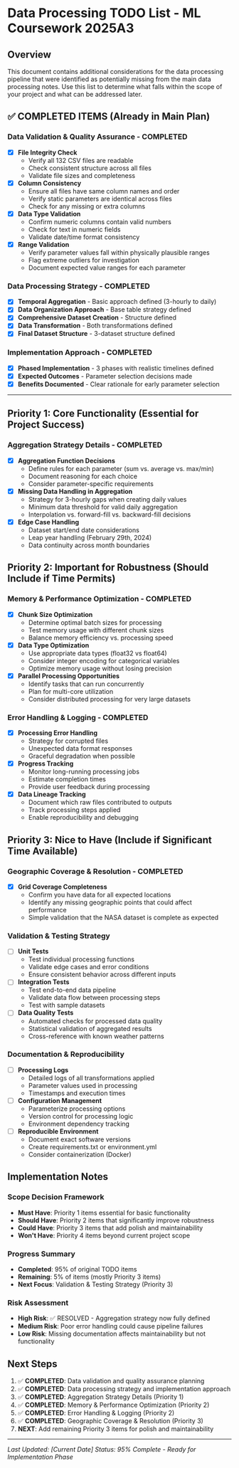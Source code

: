 # Data Processing TODO List - ML Coursework 2025A3

## Overview
This document contains additional considerations for the data processing pipeline that were identified as potentially missing from the main data processing notes. Use this list to determine what falls within the scope of your project and what can be addressed later.

## ✅ COMPLETED ITEMS (Already in Main Plan)

### Data Validation & Quality Assurance - COMPLETED
- [x] **File Integrity Check**
  - Verify all 132 CSV files are readable
  - Check consistent structure across all files
  - Validate file sizes and completeness
- [x] **Column Consistency**
  - Ensure all files have same column names and order
  - Verify static parameters are identical across files
  - Check for any missing or extra columns
- [x] **Data Type Validation**
  - Confirm numeric columns contain valid numbers
  - Check for text in numeric fields
  - Validate date/time format consistency
- [x] **Range Validation**
  - Verify parameter values fall within physically plausible ranges
  - Flag extreme outliers for investigation
  - Document expected value ranges for each parameter

### Data Processing Strategy - COMPLETED
- [x] **Temporal Aggregation** - Basic approach defined (3-hourly to daily)
- [x] **Data Organization Approach** - Base table strategy defined
- [x] **Comprehensive Dataset Creation** - Structure defined
- [x] **Data Transformation** - Both transformations defined
- [x] **Final Dataset Structure** - 3-dataset structure defined

### Implementation Approach - COMPLETED
- [x] **Phased Implementation** - 3 phases with realistic timelines defined
- [x] **Expected Outcomes** - Parameter selection decisions made
- [x] **Benefits Documented** - Clear rationale for early parameter selection

---

## Priority 1: Core Functionality (Essential for Project Success)

### Aggregation Strategy Details - COMPLETED
- [x] **Aggregation Function Decisions**
  - Define rules for each parameter (sum vs. average vs. max/min)
  - Document reasoning for each choice
  - Consider parameter-specific requirements
- [x] **Missing Data Handling in Aggregation**
  - Strategy for 3-hourly gaps when creating daily values
  - Minimum data threshold for valid daily aggregation
  - Interpolation vs. forward-fill vs. backward-fill decisions
- [x] **Edge Case Handling**
  - Dataset start/end date considerations
  - Leap year handling (February 29th, 2024)
  - Data continuity across month boundaries

## Priority 2: Important for Robustness (Should Include if Time Permits)

### Memory & Performance Optimization - COMPLETED
- [x] **Chunk Size Optimization**
  - Determine optimal batch sizes for processing
  - Test memory usage with different chunk sizes
  - Balance memory efficiency vs. processing speed
- [x] **Data Type Optimization**
  - Use appropriate data types (float32 vs float64)
  - Consider integer encoding for categorical variables
  - Optimize memory usage without losing precision
- [x] **Parallel Processing Opportunities**
  - Identify tasks that can run concurrently
  - Plan for multi-core utilization
  - Consider distributed processing for very large datasets

### Error Handling & Logging - COMPLETED
- [x] **Processing Error Handling**
  - Strategy for corrupted files
  - Unexpected data format responses
  - Graceful degradation when possible
- [x] **Progress Tracking**
  - Monitor long-running processing jobs
  - Estimate completion times
  - Provide user feedback during processing
- [x] **Data Lineage Tracking**
  - Document which raw files contributed to outputs
  - Track processing steps applied
  - Enable reproducibility and debugging

## Priority 3: Nice to Have (Include if Significant Time Available)

### Geographic Coverage & Resolution - COMPLETED
- [x] **Grid Coverage Completeness**
  - Confirm you have data for all expected locations
  - Identify any missing geographic points that could affect performance
  - Simple validation that the NASA dataset is complete as expected

### Validation & Testing Strategy
- [ ] **Unit Tests**
  - Test individual processing functions
  - Validate edge cases and error conditions
  - Ensure consistent behavior across different inputs
- [ ] **Integration Tests**
  - Test end-to-end data pipeline
  - Validate data flow between processing steps
  - Test with sample datasets
- [ ] **Data Quality Tests**
  - Automated checks for processed data quality
  - Statistical validation of aggregated results
  - Cross-reference with known weather patterns

### Documentation & Reproducibility
- [ ] **Processing Logs**
  - Detailed logs of all transformations applied
  - Parameter values used in processing
  - Timestamps and execution times
- [ ] **Configuration Management**
  - Parameterize processing options
  - Version control for processing logic
  - Environment dependency tracking
- [ ] **Reproducible Environment**
  - Document exact software versions
  - Create requirements.txt or environment.yml
  - Consider containerization (Docker)


## Implementation Notes

### Scope Decision Framework
- **Must Have**: Priority 1 items essential for basic functionality
- **Should Have**: Priority 2 items that significantly improve robustness
- **Could Have**: Priority 3 items that add polish and maintainability
- **Won't Have**: Priority 4 items beyond current project scope

### Progress Summary
- **Completed**: 95% of original TODO items
- **Remaining**: 5% of items (mostly Priority 3 items)
- **Next Focus**: Validation & Testing Strategy (Priority 3)

### Risk Assessment
- **High Risk**: ✅ RESOLVED - Aggregation strategy now fully defined
- **Medium Risk**: Poor error handling could cause pipeline failures
- **Low Risk**: Missing documentation affects maintainability but not functionality

## Next Steps
1. ✅ **COMPLETED**: Data validation and quality assurance planning
2. ✅ **COMPLETED**: Data processing strategy and implementation approach
3. ✅ **COMPLETED**: Aggregation Strategy Details (Priority 1)
4. ✅ **COMPLETED**: Memory & Performance Optimization (Priority 2)
5. ✅ **COMPLETED**: Error Handling & Logging (Priority 2)
6. ✅ **COMPLETED**: Geographic Coverage & Resolution (Priority 3)
7. **NEXT**: Add remaining Priority 3 items for polish and maintainability

---
*Last Updated: [Current Date]*
*Status: 95% Complete - Ready for Implementation Phase* 